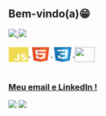 ## Bem-vindo(a)😁

 <div>
   <a href="https://github.com/francisco-mpinheiro">
   <img height="180em" src="https://github-readme-stats.vercel.app/api?username=francisco-mpinheiro&show_icons=true&theme=tokyonight&include_all_commits=true&count_private=true"/>
   <img height="180em" src="https://github-readme-stats.vercel.app/api/top-langs/?username=francisco-mpinheiro&layout=compact&langs_count=6&theme=merko"/>
</div>
    
<div style="display: inline_block"><br>
  <img align="center" alt="Js" height="30" width="40" src="https://raw.githubusercontent.com/devicons/devicon/master/icons/javascript/javascript-plain.svg">
  <img align="center" alt="HTML" height="30" width="40" src="https://raw.githubusercontent.com/devicons/devicon/master/icons/html5/html5-original.svg">
  <img align="center" alt="CSS" height="30" width="40" src="https://raw.githubusercontent.com/devicons/devicon/master/icons/css3/css3-original.svg">
  <img align="center" alta="Python" height="30" width="40" src="https://cdn.jsdelivr.net/gh/devicons/devicon@latest/icons/python/python-original.svg">
          
           
                  
          
</div>
 
<br>
 
### Meu email e LinkedIn ! 
 
<div> 
  
  
 
  <a href = "franciscopb503@gmail.com"><img src="https://img.shields.io/badge/-Gmail-%23333?style=for-the-badge&logo=gmail&logoColor=white" target="_blank"></a>
  <a href="https://www.linkedin.com/in/francisco-matheus-8261a0335/" target="_blank"><img src="https://img.shields.io/badge/-LinkedIn-%230077B5?style=for-the-badge&logo=linkedin&logoColor=white" target="_blank"></a>
</div>

